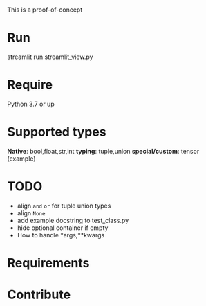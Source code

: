#
This is a proof-of-concept 

# Run
streamlit run streamlit_view.py

# Require 
Python 3.7 or up 
# Supported types

**Native**: bool,float,str,int
**typing**: tuple,union
**special/custom**: tensor (example)
# TODO
- align `and` `or` for tuple union types
- align `None`
- add example docstring to test_class.py
- hide optional container if empty
- How to handle *args,**kwargs
# Requirements

# Contribute